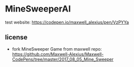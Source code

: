 # MineSweeperAI
test website: https://codepen.io/maxwell_alexius/pen/VzPYYa

## license
- fork MineSweeper Game from maxwell repo: https://github.com/Maxwell-Alexius/Maxwell-CodePens/tree/master/2017_08_05_Mine_Sweeper
